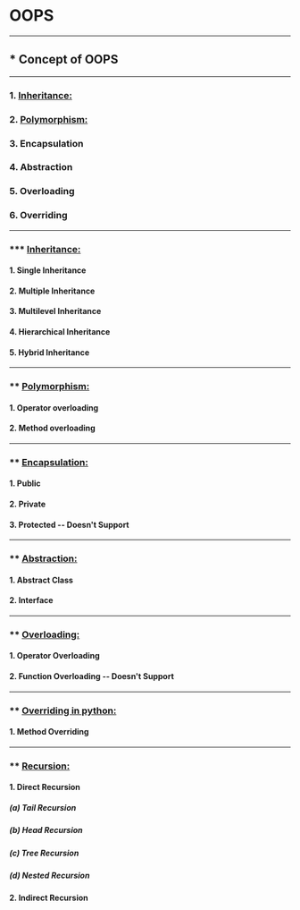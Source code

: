 # OOPS

--------------------------
## * Concept of OOPS
--------------------------
### 1. <a href="https://github.com/RishavMishraRM/OOPS/blob/main/Inheritance.ipynb">Inheritance:</a>
### 2. <a href="https://github.com/RishavMishraRM/OOPS/blob/main/Polymorphism.ipynb">Polymorphism:</a>
### 3. Encapsulation
### 4. Abstraction
### 5. Overloading
### 6. Overriding
--------------------------

### *** <a href="https://github.com/RishavMishraRM/OOPS/blob/main/Inheritance.ipynb">Inheritance:</a>

#### 1. Single Inheritance
#### 2. Multiple Inheritance
#### 3. Multilevel Inheritance
#### 4. Hierarchical Inheritance
#### 5. Hybrid Inheritance

--------------------------

### ** <a href="https://github.com/RishavMishraRM/OOPS/blob/main/Polymorphism.ipynb">Polymorphism:</a>

#### 1. Operator overloading
#### 2. Method overloading

--------------------------

### ** <a href="https://github.com/RishavMishraRM/OOPS/blob/main/Encapsulation.ipynb">Encapsulation:</a>

#### 1. Public
#### 2. Private
#### 3. Protected -- Doesn't Support 

--------------------------

### ** <a href="https://github.com/RishavMishraRM/OOPS/blob/main/Abstraction.ipynb">Abstraction:</a>

#### 1. Abstract Class
#### 2. Interface

--------------------------

### ** <a href="https://github.com/RishavMishraRM/OOPS/blob/main/Overloading.ipynb">Overloading:</a>

#### 1. Operator Overloading
#### 2. Function Overloading -- Doesn't Support 

--------------------------

### ** <a href="https://github.com/RishavMishraRM/OOPS/blob/main/Overriding.ipynb">Overriding in python:</a>

#### 1. Method Overriding

--------------------------

### ** <a href="https://github.com/RishavMishraRM/OOPS/blob/main/Recursion.ipynb">Recursion:</a>

#### 1. Direct Recursion

##### (a) Tail Recursion
##### (b) Head Recursion
##### (c) Tree Recursion
##### (d) Nested Recursion


#### 2. Indirect Recursion
